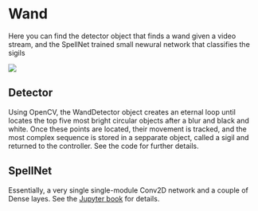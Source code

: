 # Wand

Here you can find the detector object that finds a wand given a video stream, and the SpellNet trained small newural network that classifies the sigils

![](https://i.imgur.com/uQiWFLs.png)

## Detector

Using OpenCV, the WandDetector object creates an eternal loop until locates  the top five most bright circular objects after a blur and black and white.
Once these points are located, their movement is tracked, and the most complex sequence is stored in a sepparate object, called a sigil and returned to the controller.
See the code for further details.


## SpellNet

Essentially, a very single single-module Conv2D network and a couple of Dense layes. See the [Jupyter book](./spell_net/spell_net.ipynb) for details.
